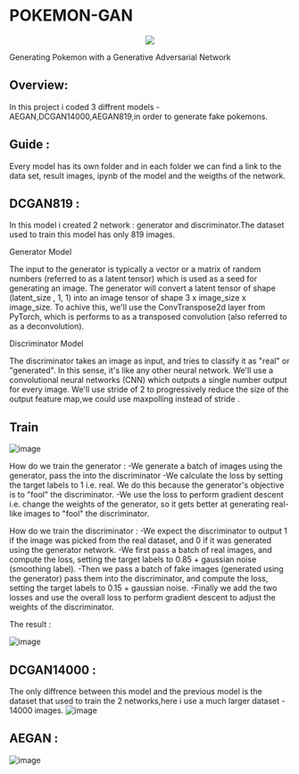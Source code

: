 # POKEMON-GAN
<p align="center">
<img align="mid" src="https://raw.githubusercontent.com/naorJR/POKEMON-GAN/main/Images/International_Pokémon_logo.svg.webp"></a>
</p>
Generating Pokemon with a Generative Adversarial Network

## Overview:
In this project i coded 3 diffrent models - AEGAN,DCGAN14000,AEGAN819,in order to generate fake pokemons.

## Guide :
Every model has its own folder and in each folder we can find a link to the data set, result images, ipynb of the model and 
the weigths of the network.

## DCGAN819 :

In this model i created 2 network : generator and discriminator.The dataset used to train this model has only 819 images.

Generator Model

The input to the generator is typically a vector or a matrix of random numbers (referred to as a latent tensor) which is used as a seed for generating an image. The generator will convert a latent tensor of shape (latent_size , 1, 1) into an image tensor of shape 3 x image_size x image_size. To achive this, we'll use the ConvTranspose2d layer from PyTorch, which is performs to as a transposed convolution (also referred to as a deconvolution).

Discriminator Model

The discriminator takes an image as input, and tries to classify it as "real" or "generated". In this sense, it's like any other neural network. We'll use a convolutional neural networks (CNN) which outputs a single number output for every image. We'll use stride of 2 to progressively reduce the size of the output feature map,we could use maxpolling instead of stride .

## Train 
![image](https://user-images.githubusercontent.com/93729949/173016809-6dd18aff-656a-403b-8eec-27ec6cfcad5e.png)

How do we train the generator :
-We generate a batch of images using the generator, pass the into the discriminator
-We calculate the loss by setting the target labels to 1 i.e. real. We do this because the generator's objective is to "fool" the discriminator.
-We use the loss to perform gradient descent i.e. change the weights of the generator, so it gets better at generating real-like images to "fool" the discriminator.

How do we train the discriminator :
-We expect the discriminator to output 1 if the image was picked from the real dataset, and 0 if it was generated using the generator network.
-We first pass a batch of real images, and compute the loss, setting the target labels to 0.85 + gaussian noise (smoothing label).
-Then we pass a batch of fake images (generated using the generator) pass them into the discriminator, and compute the loss, setting the target labels to 0.15 + gaussian noise.
-Finally we add the two losses and use the overall loss to perform gradient descent to adjust the weights of the discriminator.

The result :

![image](https://user-images.githubusercontent.com/93729949/173014816-bb673177-6c04-422e-a357-3d069d5967a6.png)

## DCGAN14000 :

The only diffrence between this model and the previous model is the dataset that used to train the 2 networks,here i use a much larger dataset - 14000 images.
![image](https://user-images.githubusercontent.com/93729949/173015100-ec6df66b-2d8a-47da-8a78-cff3df6bbc2e.png)

## AEGAN :

![image](https://user-images.githubusercontent.com/93729949/173015031-af71119e-97c7-42bc-8305-02c26cf16a6f.png)



